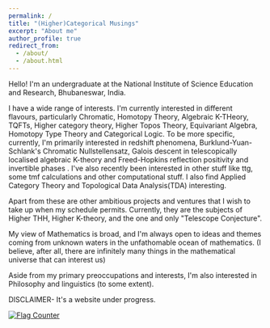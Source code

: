 ```yaml
---
permalink: /
title: "(Higher)Categorical Musings"
excerpt: "About me"
author_profile: true
redirect_from: 
  - /about/
  - /about.html
---
```

Hello! I'm an undergraduate at the National Institute of Science Education and Research, Bhubaneswar, India.

I have a wide range of interests. I'm currently interested in different flavours, particularly Chromatic, Homotopy Theory, Algebraic K-THeory, TQFTs, Higher category theory, Higher Topos Theory, Equivariant Algebra, Homotopy Type Theory and Categorical Logic. To be more specific, currently, I'm primarily interested in redshift phenomena, Burklund-Yuan-Schlank's Chromatic Nullstellensatz, Galois descent in telescopically localised algebraic K-theory and Freed-Hopkins reflection positivity and invertible phases . I've also recently been interested in other stuff like ttg, some tmf calculations and other computational stuff. I also find Applied Category Theory and Topological Data Analysis(TDA) interesting.

Apart from these are other ambitious projects and ventures that I wish to take up when my schedule permits. Currently, they are the subjects of Higher THH, Higher K-theory, and the one and only "Telescope Conjecture".

My view of Mathematics is broad, and I'm always open to ideas and themes coming from unknown waters in the unfathomable ocean of mathematics. (I believe, after all, there are infinitely many things in the mathematical universe that can interest us) 

Aside from my primary preoccupations and interests, I'm also interested in Philosophy and linguistics (to some extent).


DISCLAIMER- It's a website under progress.

<a href="https://info.flagcounter.com/VgVX"><img src="https://s01.flagcounter.com/count/VgVX/bg_FF5959/txt_000000/border_52ABCC/columns_1/maxflags_5/viewers_0/labels_1/pageviews_0/flags_0/percent_0/" alt="Flag Counter" border="0"></a>
